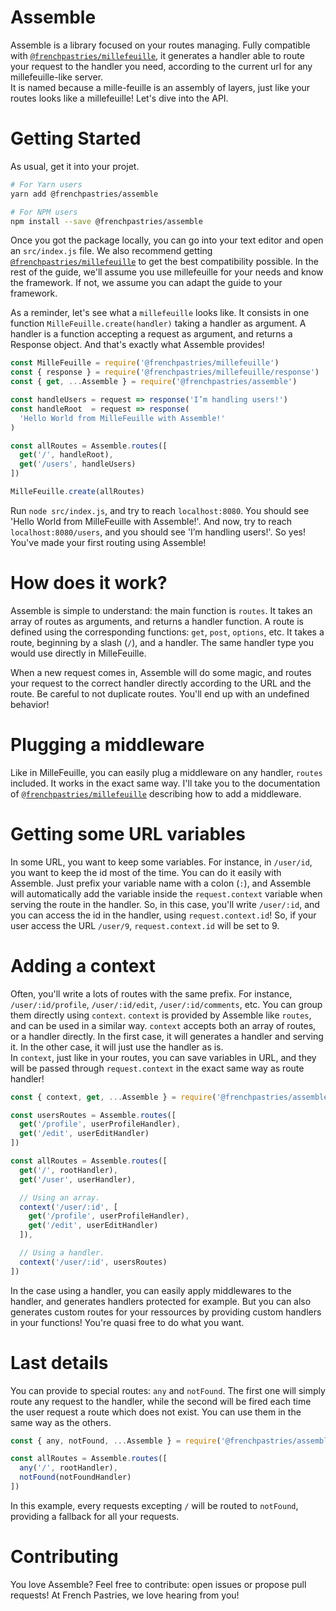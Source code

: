 # Assemble

Assemble is a library focused on your routes managing. Fully compatible with [`@frenchpastries/millefeuille`](https://github.com/FrenchPastries/millefeuille), it generates a handler able to route your request to the handler you need, according to the current url for any millefeuille-like server.  
It is named because a mille-feuille is an assembly of layers, just like your routes looks like a millefeuille! Let's dive into the API.

# Getting Started

As usual, get it into your projet.

```bash
# For Yarn users
yarn add @frenchpastries/assemble
```

```bash
# For NPM users
npm install --save @frenchpastries/assemble
```

Once you got the package locally, you can go into your text editor and open an `src/index.js` file. We also recommend getting [`@frenchpastries/millefeuille`](https://github.com/FrenchPastries/millefeuille) to get the best compatibility possible. In the rest of the guide, we'll assume you use millefeuille for your needs and know the framework. If not, we assume you can adapt the guide to your framework.

As a reminder, let's see what a `millefeuille` looks like. It consists in one function `MilleFeuille.create(handler)` taking a handler as argument. A handler is a function accepting a request as argument, and returns a Response object. And that's exactly what Assemble provides!

```javascript
const MilleFeuille = require('@frenchpastries/millefeuille')
const { response } = require('@frenchpastries/millefeuille/response')
const { get, ...Assemble } = require('@frenchpastries/assemble')

const handleUsers = request => response('I’m handling users!')
const handleRoot  = request => response(
  'Hello World from MilleFeuille with Assemble!'
)

const allRoutes = Assemble.routes([
  get('/', handleRoot),
  get('/users', handleUsers)
])

MilleFeuille.create(allRoutes)
```

Run `node src/index.js`, and try to reach `localhost:8080`. You should see 'Hello World from MilleFeuille with Assemble!'. And now, try to reach `localhost:8080/users`, and you should see 'I’m handling users!'. So yes! You've made your first routing using Assemble!

# How does it work?

Assemble is simple to understand: the main function is `routes`. It takes an array of routes as arguments, and returns a handler function. A route is defined using the corresponding functions: `get`, `post`, `options`, etc. It takes a route, beginning by a slash (`/`), and a handler. The same handler type you would use directly in MilleFeuille.

When a new request comes in, Assemble will do some magic, and routes your request to the correct handler directly according to the URL and the route. Be careful to not duplicate routes. You'll end up with an undefined behavior!

# Plugging a middleware

Like in MilleFeuille, you can easily plug a middleware on any handler, `routes` included. It works in the exact same way. I'll take you to the documentation of [`@frenchpastries/millefeuille`](https://github.com/FrenchPastries/millefeuille#adding-a-middleware) describing how to add a middleware.

# Getting some URL variables

In some URL, you want to keep some variables. For instance, in `/user/id`, you want to keep the id most of the time. You can do it easily with Assemble. Just prefix your variable name with a colon (`:`), and Assemble will automatically add the variable inside the `request.context` variable when serving the route in the handler. So, in this case, you'll write `/user/:id`, and you can access the id in the handler, using `request.context.id`! So, if your user access the URL `/user/9`, `request.context.id` will be set to 9.

# Adding a context

Often, you'll write a lots of routes with the same prefix. For instance, `/user/:id/profile`, `/user/:id/edit`, `/user/:id/comments`, etc. You can group them directly using `context`. `context` is provided by Assemble like `routes`, and can be used in a similar way. `context` accepts both an array of routes, or a handler directly. In the first case, it will generates a handler and serving it. In the other case, it will just use the handler as is.  
In `context`, just like in your routes, you can save variables in URL, and they will be passed through `request.context` in the exact same way as route handler!

```javascript
const { context, get, ...Assemble } = require('@frenchpastries/assemble')

const usersRoutes = Assemble.routes([
  get('/profile', userProfileHandler),
  get('/edit', userEditHandler)
])

const allRoutes = Assemble.routes([
  get('/', rootHandler),
  get('/user', userHandler),

  // Using an array.
  context('/user/:id', [
    get('/profile', userProfileHandler),
    get('/edit', userEditHandler)
  ]),

  // Using a handler.
  context('/user/:id', usersRoutes)
])
```

In the case using a handler, you can easily apply middlewares to the handler, and generates handlers protected for example. But you can also generates custom routes for your ressources by providing custom handlers in your functions! You're quasi free to do what you want.

# Last details

You can provide to special routes: `any` and `notFound`. The first one will simply route any request to the handler, while the second will be fired each time the user request a route which does not exist. You can use them in the same way as the others.

```javascript
const { any, notFound, ...Assemble } = require('@frenchpastries/assemble')

const allRoutes = Assemble.routes([
  any('/', rootHandler),
  notFound(notFoundHandler)
])
```

In this example, every requests excepting `/` will be routed to `notFound`, providing a fallback for all your requests.

# Contributing

You love Assemble? Feel free to contribute: open issues or propose pull requests! At French Pastries, we love hearing from you!
